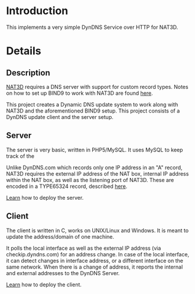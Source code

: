 # Introduction #

This implements a very simple DynDNS Service over HTTP for NAT3D.


# Details #

## Description ##
[NAT3D](http://code.google.com/p/nattt) requires a DNS server with support for custom record types. Notes on how to set up BIND9 to work with NAT3D are found [here](http://code.google.com/p/nattt/wiki/ResolverSetup).

This project creates a Dynamic DNS update system to work along with NAT3D and the aforementioned BIND9 setup. This project consists of a DynDNS update client and the server setup.

## Server ##
The server is very basic, written in PHP5/MySQL. It uses MySQL to keep track of the

Unlike DynDNS.com which records only one IP address in an "A" record, NAT3D requires the external IP address of the NAT box, internal IP address within the NAT box, as well as the listening port of NAT3D. These are encoded in a TYPE65324 record, described [here](CustomRecord.md).

[Learn](ServerDeployment.md) how to deploy the server.

## Client ##
The client is written in C, works on UNIX/Linux and Windows. It is meant to update the address/domain of one machine.

It polls the local interface as well as the external IP address (via checkip.dyndns.com) for an address change. In case of the local interface, it can detect changes in interface address, or a different interface on the same network. When there is a change of address, it reports the internal and external addresses to the DynDNS Server.

[Learn](ClientDeployment.md) how to deploy the client.